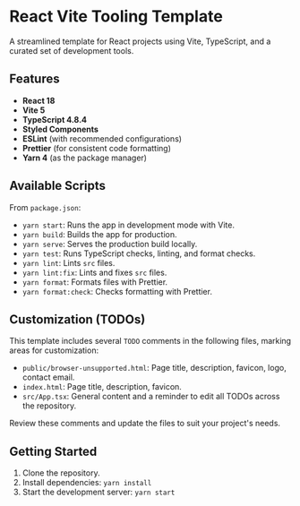 # React Vite Tooling Template

A streamlined template for React projects using Vite, TypeScript, and a curated set of development tools.

## Features

*   **React 18**
*   **Vite 5**
*   **TypeScript 4.8.4**
*   **Styled Components**
*   **ESLint** (with recommended configurations)
*   **Prettier** (for consistent code formatting)
*   **Yarn 4** (as the package manager)

## Available Scripts

From `package.json`:

*   `yarn start`: Runs the app in development mode with Vite.
*   `yarn build`: Builds the app for production.
*   `yarn serve`: Serves the production build locally.
*   `yarn test`: Runs TypeScript checks, linting, and format checks.
*   `yarn lint`: Lints `src` files.
*   `yarn lint:fix`: Lints and fixes `src` files.
*   `yarn format`: Formats files with Prettier.
*   `yarn format:check`: Checks formatting with Prettier.

## Customization (TODOs)

This template includes several `TODO` comments in the following files, marking areas for customization:

*   `public/browser-unsupported.html`: Page title, description, favicon, logo, contact email.
*   `index.html`: Page title, description, favicon.
*   `src/App.tsx`: General content and a reminder to edit all TODOs across the repository.

Review these comments and update the files to suit your project's needs.

## Getting Started

1.  Clone the repository.
2.  Install dependencies: `yarn install`
3.  Start the development server: `yarn start`
